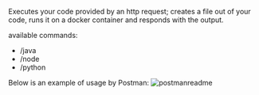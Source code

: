 Executes your code provided by an http request; creates a file out of your code, runs it on a docker container and responds with the output.

available commands:
- /java
- /node
- /python

Below is an example of usage by Postman:
![postmanreadme](https://github.com/hirayui1/javexeCUTE/assets/140653451/be3f12c4-c16f-4411-ad91-901c461d4943)
